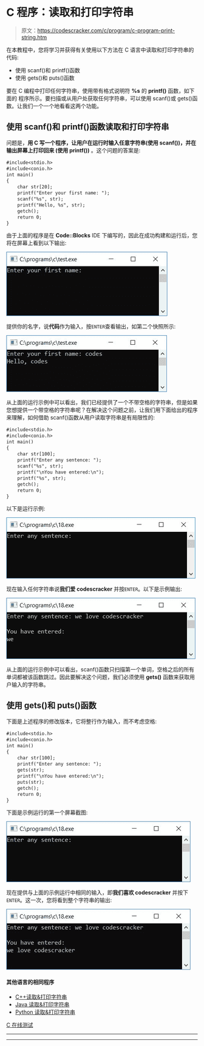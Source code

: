 # C 程序：读取和打印字符串

> 原文：<https://codescracker.com/c/program/c-program-print-string.htm>

在本教程中，您将学习并获得有关使用以下方法在 C 语言中读取和打印字符串的代码:

*   使用 scanf()和 printf()函数
*   使用 gets()和 puts()函数

要在 C 编程中打印任何字符串，使用带有格式说明符 **%s** 的 **printf()** 函数，如下面的 程序所示。要扫描或从用户处获取任何字符串，可以使用 scanf()或 gets()函数。让我们一个一个地看看这两个功能。

## 使用 scanf()和 printf()函数读取和打印字符串

问题是，**用 C 写一个程序，让用户在运行时输入任意字符串(使用 scanf())，并在输出屏幕上打印回来 (使用 printf())** 。这个问题的答案是:

```
#include<stdio.h>
#include<conio.h>
int main()
{
    char str[20];
    printf("Enter your first name: ");
    scanf("%s", str);
    printf("Hello, %s", str);
    getch();
    return 0;
}
```

由于上面的程序是在 **Code::Blocks** IDE 下编写的，因此在成功构建和运行后，您将在屏幕上看到以下输出:

![c program print string](img/ca62b4aa6b45ea64e2d43d0a5af7a125.png)

提供你的名字，说**代码**作为输入，按`ENTER`查看输出，如第二个快照所示:

![get string input c program](img/f979718f226e66ecb29598d4507a7f24.png)

从上面的运行示例中可以看出，我们已经提供了一个不带空格的字符串，但是如果您想提供一个带空格的字符串呢？在解决这个问题之前，让我们用下面给出的程序来理解，如何借助 scanf()函数从用户读取字符串是有局限性的:

```
#include<stdio.h>
#include<conio.h>
int main()
{
    char str[100];
    printf("Enter any sentence: ");
    scanf("%s", str);
    printf("\nYou have entered:\n");
    printf("%s", str);
    getch();
    return 0;
}
```

以下是运行示例:

![c program read print string](img/bf515352fd745ce36e145410aa04e1f6.png)

现在输入任何字符串说**我们爱 codescracker** 并按`ENTER`。以下是示例输出:

![read and print string c program](img/3b0d2566d5e8ba283f6c8c7eb3a4ba6c.png)

从上面的运行示例中可以看出，scanf()函数只扫描第一个单词，空格之后的所有单词都被该函数跳过。因此要解决这个问题，我们必须使用 **gets()** 函数来获取用户输入的字符串。

## 使用 gets()和 puts()函数

下面是上述程序的修改版本，它将整行作为输入，而不考虑空格:

```
#include<stdio.h>
#include<conio.h>
int main()
{
    char str[100];
    printf("Enter any sentence: ");
    gets(str);
    printf("\nYou have entered:\n");
    puts(str);
    getch();
    return 0;
}
```

下面是示例运行的第一个屏幕截图:

![read print string c program](img/52042ccd942c9a926313dd61fd4806fb.png)

现在提供与上面的示例运行中相同的输入，即**我们喜欢 codescracker** 并按下 `ENTER`。这一次，您将看到整个字符串的输出:

![c read and print string](img/8fb1fd8dbaf61abf414c19407f4f554f.png)

#### 其他语言的相同程序

*   [C++读取&打印字符串](/cpp/program/cpp-program-print-string.htm)
*   [Java 读取&打印字符串](/java/program/java-program-print-string.htm)
*   [Python 读取&打印字符串](/python/program/python-program-print-string.htm)

[C 在线测试](/exam/showtest.php?subid=2)

* * *

* * *